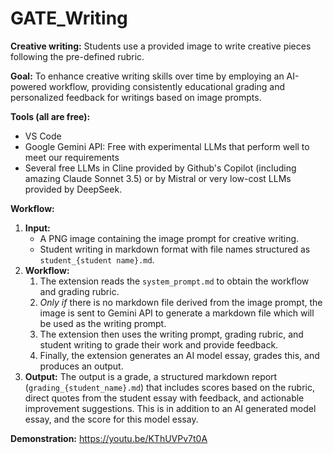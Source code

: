 # GATE_Writing

**Creative writing:** Students use a provided image to write creative pieces following the pre-defined rubric.

**Goal:** To enhance creative writing skills over time by employing an AI-powered workflow, providing consistently educational grading and personalized feedback for writings based on image prompts.

**Tools (all are free):**

- VS Code
- Google Gemini API: Free with experimental LLMs that perform well to meet our requirements
- Several free LLMs in Cline provided by Github's Copilot (including amazing Claude Sonnet 3.5) or by Mistral or very low-cost LLMs provided by DeepSeek.

**Workflow:**

1.  **Input:**
    - A PNG image containing the image prompt for creative writing.
    - Student writing in markdown format with file names structured as `student_{student name}.md`.
2.  **Workflow:**
    1. The extension reads the `system_prompt.md` to obtain the workflow and grading rubric.
    2. _Only if_ there is no markdown file derived from the image prompt, the image is sent to Gemini API to generate a markdown file which will be used as the writing prompt.
    3. The extension then uses the writing prompt, grading rubric, and student writing to grade their work and provide feedback.
    4. Finally, the extension generates an AI model essay, grades this, and produces an output.
3.  **Output:** The output is a grade, a structured markdown report (`grading_{student_name}.md`) that includes scores based on the rubric, direct quotes from the student essay with feedback, and actionable improvement suggestions. This is in addition to an AI generated model essay, and the score for this model essay.

**Demonstration:**
https://youtu.be/KThUVPv7t0A
